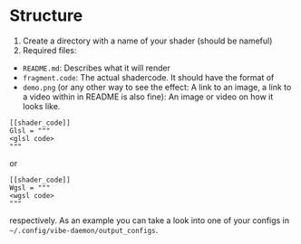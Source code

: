# Structure

1. Create a directory with a name of your shader (should be nameful)
2. Required files:

- `README.md`: Describes what it will render
- `fragment.code`: The actual shadercode. It should have the format of
- `demo.png` (or any other way to see the effect: A link to an image, a link to a video within in README is also fine): An image or video on how it looks like.

```
[[shader_code]]
Glsl = """
<glsl code>
"""
```

or

```
[[shader_code]]
Wgsl = """
<wgsl code>
"""
```

respectively. As an example you can take a look into one of your configs in `~/.config/vibe-daemon/output_configs`.
